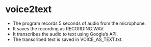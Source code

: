 # voice2text
<ul>
  <li>The program records 5 seconds of audio from the microphone.</li>
  <li>It saves the recording as RECORDING.WAV.</li>
  <li>It transcribes the audio to text using Google’s API.</li>
  <li>The transcribed text is saved in VOICE_AS_TEXT.txt.</li>
</ul>
